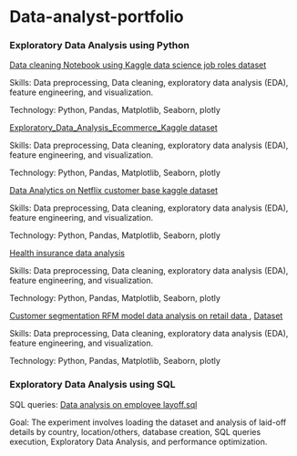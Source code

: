 # Data-analyst-portfolio

### Exploratory Data Analysis using Python 

[Data cleaning Notebook using Kaggle data science job roles dataset](https://github.com/venky88an/Data-analyst-portfolio/blob/main/Data_cleaning_python_using_pandas_with_summary_10_10_2024.ipynb)

Skills: Data preprocessing, Data cleaning, exploratory data analysis (EDA), feature engineering, and visualization.

Technology: Python, Pandas, Matplotlib, Seaborn, plotly

[Exploratory_Data_Analysis_Ecommerce_Kaggle dataset](https://github.com/venky88an/Data-analyst-portfolio/blob/main/Exploratory_Data_Analysis_Ecommerce_dataset.ipynb)

Skills: Data preprocessing, Data cleaning, exploratory data analysis (EDA), feature engineering, and visualization.

Technology: Python, Pandas, Matplotlib, Seaborn, plotly

[Data Analytics on Netflix customer base kaggle dataset](https://github.com/venky88an/Data-analyst-portfolio/blob/main/Data_Analytics_Netflix_customer_base_pandas_(Python)_10_10_2024.ipynb)

Skills: Data preprocessing, Data cleaning, exploratory data analysis (EDA), feature engineering, and visualization.

Technology: Python, Pandas, Matplotlib, Seaborn, plotly

[Health insurance data analysis ](https://github.com/venky88an/Data-analyst-portfolio/blob/main/Health_insurance_data_analysis_experiment_12_10_2024.ipynb)

Skills: Data preprocessing, Data cleaning, exploratory data analysis (EDA), feature engineering, and visualization.

Technology: Python, Pandas, Matplotlib, Seaborn, plotly

[Customer segmentation RFM model data analysis on retail data ](https://github.com/venky88an/Data-analyst-portfolio/blob/main/Customer_segmentation_RFM_model_12_10_2024.ipynb), [Dataset](https://www.kaggle.com/datasets/ulrikthygepedersen/online-retail-dataset)

Skills: Data preprocessing, Data cleaning, exploratory data analysis (EDA), feature engineering, and visualization.

Technology: Python, Pandas, Matplotlib, Seaborn, plotly

### Exploratory Data Analysis using SQL

SQL queries: [Data analysis on employee layoff.sql](https://github.com/venky88an/Data-analyst-portfolio/blob/main/Exploratory_data_analysis_layoff_using_clean_data.sql)

Goal: The experiment involves loading the dataset and analysis of laid-off details by country, location/others, database creation, SQL queries execution, Exploratory Data Analysis, and performance optimization.

